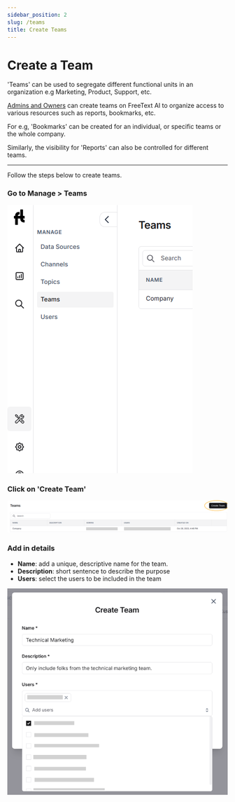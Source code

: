 ```yaml
---
sidebar_position: 2
slug: /teams
title: Create Teams
---
```


# Create a Team

'Teams' can be used to segregate different functional units in an organization e.g Marketing, Product, Support, etc. 
 
[Admins and Owners](/roles) can create teams on FreeText AI to organize access to various resources such as reports, bookmarks, etc.

For e.g, 'Bookmarks' can be created for an individual, or specific teams or the whole company. 

Similarly, the visibility for 'Reports' can also be controlled for different teams.

---

Follow the steps below to create teams.

### Go to Manage > Teams

![manage-teams](/img/help/account/manage-teams.png)

### Click on 'Create Team'

![create-team-button](/img/help/account/create-team-button.png)


### Add in details

- **Name**: add a unique, descriptive name for the team.
- **Description**: short sentence to describe the purpose
- **Users**: select the users to be included in the team

![create-team](/img/help/account/create-team.png)

